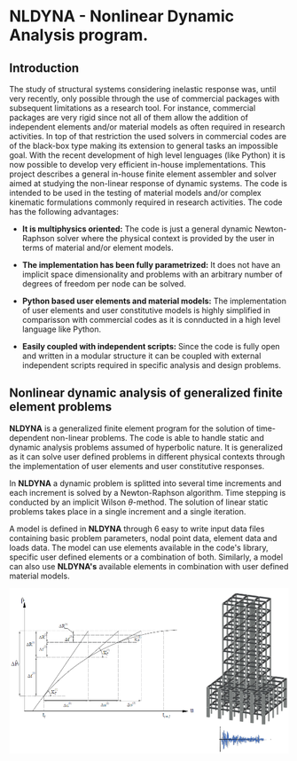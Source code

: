 # NLDYNA - Nonlinear Dynamic Analysis program.
## Introduction

The study of structural systems considering inelastic response was, until very recently, only possible through the use of commercial packages with subsequent limitations as a research tool. For instance, commercial packages are very rigid since not all of them allow the addition of independent elements and/or material models as often required in research activities. In top of that restriction the used solvers in commercial codes are of the black-box type making its extension to general tasks an impossible goal. With the recent development of high level lenguages (like Python) it is now possible to develop very efficient in-house implementations. This project describes a general in-house finite element assembler and solver aimed at studying the non-linear response of dynamic systems. The code is intended to be used in the testing of material models and/or complex kinematic formulations commonly required in research activities. The code has the following advantages:

* **It is multiphysics oriented:** The code is just a general dynamic Newton-Raphson solver where the physical context is provided by the user in terms of material and/or element models.

* **The implementation has been fully parametrized:** It does not have an implicit space dimensionality and problems with an arbitrary number of degrees of freedom per node can be solved.

* **Python based user elements and material models:** The implementation of user elements and user constitutive models is highly simplified in comparisson with commercial codes as it is connducted in a high level language like Python.

* **Easily coupled with independent scripts:** Since the code is fully open and written in a modular structure it can be coupled with external independent scripts required in specific analysis and design problems.


## Nonlinear dynamic analysis of generalized finite element problems
**NLDYNA** is a generalized finite element program for the solution of time-dependent non-linear problems. The code is able to handle static and dynamic analysis problems assumed of hyperbolic nature. It is generalized as it can solve user defined problems in different physical contexts through the implementation of user elements and user constitutive responses.

In **NLDYNA** a dynamic problem is splitted into several time increments and each increment is solved by a Newton-Raphson algorithm. Time stepping is conducted by an implicit Wilson $\theta$-method. The solution of linear static problems takes place in a single increment and a single iteration. 

A model is defined in **NLDYNA** through 6 easy to write input data files containing basic problem parameters, nodal point data, element data and loads data. The model can use elements available in the code's library, specific user defined elements or a combination of both. Similarly, a model can also use **NLDYNA's** available elements in combination with user defined material models.

![Shaking in 3D building.](./notebooks/img/Model_Page.png)
